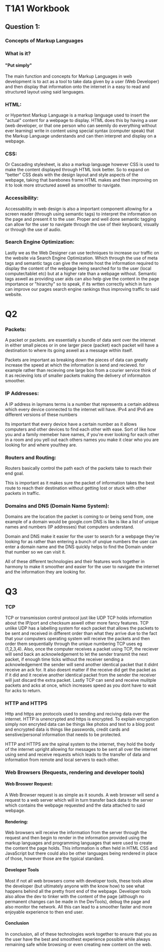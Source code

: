 # T1A1 Workbook

## Question 1:


### Concepts of Markup Languages

### What is it? 
#### "Put simply"

The main function and concepts for Markup Languages in web development is to act as a tool to take data given by a user (Web Developer) and then display that information onto the internet in a easy to read and structured layout using said languages.

### HTML: 

or Hypertext Markup Language is a markup language used to insert the "actual" content for a webpage to display. HTML does this by having a user (web developer, or that one person who can seemily do everything without ever learning) write in content using special syntax (computer speak) that the Markup Language understands and can then interpret and display on a webpage.

### CSS: 

Or Cascading stylesheet, is also a markup language however CSS is used to make the content displayed through HTML look better. So to expand on "better" CSS deals with the design layout and style aspects of the webpage, taking that barebones frame HTML makes and then improving on it to look more structured aswell as smoother to navigate.

### Accessibility: 

Accessability in web design is also a important component allowing for a screen reader (through using semantic tags) to interpret the information on the page and present it to the user. Proper and well done semantic tagging can allow for the user to navigate through the use of their keyboard, visually or through the use of audio.

### Search Engine Optimization:

Lastly we as the Web Designer can use techniques to increase our traffic on the website via Search Engine Optimization. Which through the use of meta tags and semantic tags can give the remote host the information required to display the content of the webpage being searched for to the user (local computer/tablet etc) but at a higher rate than a webpage without. Semantic tags aswell as providing user aids can also help give the content in the page importance or "hirarchy" so to speak, if its wrtten correctly which in turn can improve our pages search engine rankings thus improving traffic to said website.

# Q2

### Packets:

A packet or packets. are essentially a bundle of data sent over the internet in either small pieces or in one larger piece (packet) each packet will have a destination to where its going aswell as a message within itself. 

Packets are important as breaking down the pieces of data can greatly increase the speed at which the information is send and recieved. for example rather than recieving one large box from a courier service think of it as recieving lots of smaller packets making the delivery of informaiton smoother. 


### IP Addresses:

A IP address in laymans terms is a number that represents a certain address which every device connected to the internet will have. IPv4 and IPv6 are different versions of these numbers

Its important that every device have a certain number as it allows computers and other devices to find each other with ease. Sort of like how you and a family memeber have names, if you're ever looking for each other in a room and you yell out each others names you make it clear who you are looking for and where you/they are.

### Routers and Routing:

Routers basically control the path each of the packets take to reach their end goal.

This is important as it makes sure the packet of information takes the best route to reach their destination without getting lost or stuck with other packets in traffic.

### Domains and DNS (Domain Name System):

Domains are the location the packet is coming to or being send from, one example of a domain would be google.com
DNS is like is like a list of unique names and numbers (IP addresses) that computers understand.

Domain and DNS make it easier for the user to search for a webpage they're looking for as rather than entering a bunch of unqiue numbers the user can enter a domain name and the DNS quickly helps to find the Domain under that number so we can visit it.

All of these different technologies and their features work together in harmony to make it smoother and easier for the user to navigate the internet and the information they are looking for.

# Q3

### TCP

TCP or transmission control protocol just like UDP TCP holds information about the IP/port and checksum aswell other more fancy features. TCP unlike UDP has a labelling system for each packet that allows the packets to be sent and received in different order than what they arrive due to the fact that your computers operating system will receive the packets and then order them sequentially through the unique numbering TCP uses eg (1,2,3,4).
Also, once the computer receives a packet using TCP, the reciever will send back an acknowledgement to let the sender transmit the next packet, if enough time ticks without the receiver sending a acknowledgement the sender will send another identical packet that it didnt receive an ack for. It also doesnt matter if the receive did get the packet as if it did and it receive another identical packet from the sender the receiver will just discard the extra packet. Lastly TCP can send and receive mulitple packets and acks at once, which increases speed as you dont have to wait for acks to return. 

### HTTP and HTTPS

Http and https are protocols used to sending and reciving data over the internet. HTTP is unencrypted and https is encrypted. To explain encryption simply non encryted data can be things like photos and text to a blog post and encrypted data is things like passwords, credit cards and senstive/personal information that needs to be protected.

HTTP and HTTPS are the spinal system to the internet, they hold the body of the internet upright allowing for messages to be sent all over the internet using send and receive requests which leads to the transfer of data and information from remote and local servers to each other.

### Web Browsers (Requests, rendering and developer tools)

#### Web Broswer Request:

A Web Browser request is as simple as it sounds. A web browser will send a request to a web server which will in turn transfer back data to the server which contains the webpage requested and the data attached to said webpage.

#### Rendering:

Web browsers will receive the information from the server through the request and then begin to render in the information provided using the markup languages and programming languages that were used to create the content the page holds. This information is often held in HTML CSS and JavaScript but there could also be other languages being rendered in place of those, however those are the typical standard.

#### Developer Tools

Most if not all web browsers come with developer tools, these tools allow the developer (but ultimately anyone with the know how) to see what happens behind all the pretty front end of the webpage. Developer tools also allow the dev to tinker with the content of the page (although no permanent changes can be made in the DevTools), debug the page and also monitor the network. All this can lead to a smoother faster and more enjoyable experience to then end user.

#### Conclusion

In conclusion, all of these technologies work together to ensure that you as the user have the best and smoothest experience possible while always remaining safe while browsing or even creating new content on the web.
